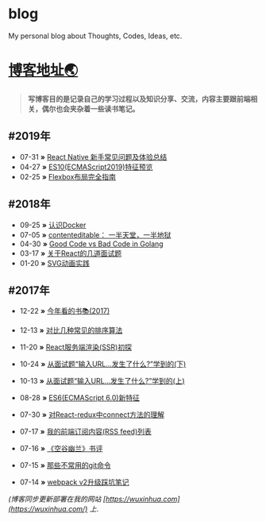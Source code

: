 # blog
My personal blog about Thoughts, Codes, Ideas, etc.

# [博客地址🌏](https://m1sery.github.io/)

> **写博客目的是记录自己的学习过程以及知识分享、交流，内容主要跟前端相关，偶尔也会夹杂着一些读书笔记。**

## #2019年
* 07-31 **»** [React Native 新手常见问题及体验总结](https://m1sery.github.io/2019/07/31/The-common-issues-and-errors-I-have-faced-as-a-react-native-beginner/)  
* 04-27 **»** [ES10(ECMAScript2019)特征预览](https://m1sery.github.io/2019/04/27/A-Preview-Of-ECMAScript2019-ES10/)
* 02-25 **»** [Flexbox布局完全指南](https://m1sery.github.io/2019/02/25/The-Guide-To-Flexbox/)
## #2018年
* 09-25 **»** [认识Docker](https://m1sery.github.io/2018/09/25/Dive-Into-Docker/)  
* 07-05 **»** [contenteditable： 一半天堂，一半地狱](https://m1sery.github.io/2018/07/05/Contenteditable-The-Good-Part-And-The-Ugly/)
* 04-30 **»** [Good Code vs Bad Code in Golang](https://m1sery.github.io/2018/04/30/Good-Code-vs-Bad-Code-in-Golang(%E7%BF%BB%E8%AF%91)/)
* 03-17 **»** [关于React的几道面试题](https://m1sery.github.io/2018/03/17/The-questions-about-react-and-redux-in-interview/)
* 01-20 **»** [SVG动画实践](https://m1sery.github.io/2018/01/20/The-svg-animation-in-action/)
## #2017年
* 12-22 **»** [今年看的书📚(2017)](https://m1sery.github.io/2017/12/22/The-reading-book-list-in-2017/)
* 12-13 **»** [对比几种常见的排序算法](https://m1sery.github.io/2017/12/13/The-think-of-sort-algorithms/)
* 11-20 **»** [React服务端渲染(SSR)初探](https://m1sery.github.io/2017/11/20/React-ssr-exploration/)
* 10-24 **»** [从面试题“输入URL...发生了什么?”学到的(下)](https://m1sery.github.io/2017/10/24/What-happen-from-input-the-URL-in-the-browser-to-the-page-bring-out-part2/)
* 10-13 **»** [从面试题“输入URL...发生了什么?”学到的(上)](https://m1sery.github.io/2017/10/13/What-happen-from-input-the-URL-in-the-browser-to-the-page-bring-out/)
* 08-28 **»** [ES6(ECMAScript 6.0)新特征](https://m1sery.github.io/2017/08/28/The-es6-features-learning-notes/)

* 07-30 **»** [对React-redux中connect方法的理解](https://m1sery.github.io/2017/07/30/React-redux-connect-Explain-in-detail/)
* 07-17 **»** [我的前端订阅内容(RSS feed)列表](https://m1sery.github.io/2017/07/17/My-favorite-fe-feed-RSS-feed-list/)
* 07-16 **»** [《空谷幽兰》书评](https://m1sery.github.io/2017/07/16/Book-review-Road-to-Heaven/)
* 07-15 **»** [那些不常用的git命令](https://m1sery.github.io/2017/07/15/The-git-you-may-not-frequently-used/)
* 07-14 **»** [webpack v2升级踩坑笔记](https://m1sery.github.io/2017/07/14/Migrating-webpack-from-v1-to-v2/)  

*(博客同步更新部署在我的网站 [https://wuxinhua.com](https://wuxinhua.com/) 上*.
